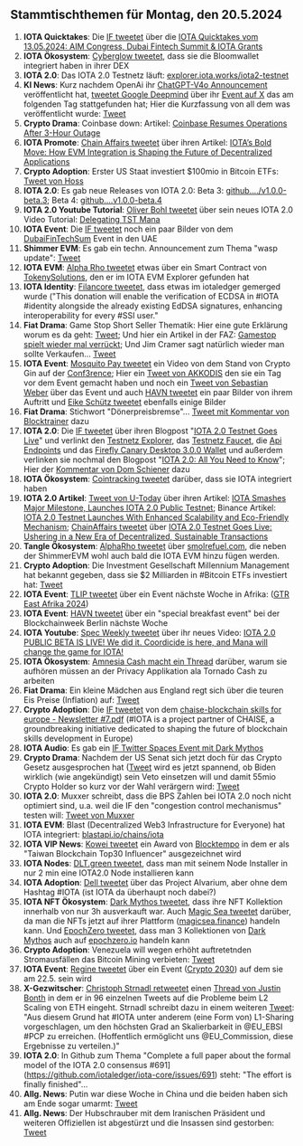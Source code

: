## Stammtischthemen für Montag, den 20.5.2024

1. **IOTA Quicktakes**: Die [IF tweetet](https://x.com/iota/status/1789943712161645040) über die [IOTA Quicktakes vom 13.05.2024: AIM Congress, Dubai Fintech Summit & IOTA Grants](https://www.youtube.com/watch?v=Wnqv7Oa73HE)
2. **IOTA Ökosystem**: [Cyberglow tweetet](https://x.com/Cyberglow_cgt/status/1790117267931369492), dass sie die Bloomwallet integriert haben in ihrer DEX
3. **IOTA 2.0**: Das IOTA 2.0 Testnetz läuft: [explorer.iota.works/iota2-testnet](https://explorer.iota.works/iota2-testnet)
4. **KI News**: Kurz nachdem OpenAi ihr [ChatGPT-V4o Announcement](https://www.youtube.com/live/DQacCB9tDaw?si=0d3M7N7g6xnDokOO) veröffentlicht hat, [tweetet Google Deepmind](https://x.com/GoogleDeepMind/status/1790137148160823698) über ihr [Event auf X](https://twitter.com/i/events/1785358066470240256) das am folgenden Tag stattgefunden hat; Hier die Kurzfassung von all dem was veröffentlicht wurde: [Tweet](https://x.com/Google/status/1790555395041472948)
5. **Crypto Drama**: Coinbase down: Artikel: [Coinbase Resumes Operations After 3-Hour Outage](https://www.coindesk.com/business/2024/05/14/coinbase-reports-system-wide-outage/?utm_term=organic&utm_campaign=coindesk_main&utm_content=editorial&utm_source=twitter&utm_medium=social)
6. **IOTA Promote**: [Chain Affairs tweetet](https://x.com/ChainAffairs/status/1790289098881564689) über ihren Artikel: [IOTA’s Bold Move: How EVM Integration is Shaping the Future of Decentralized Applications](https://chainaffairs.com/iotas-bold-move-how-evm-integration-is-shaping-the-future-of-decentralized-applications/#)
7. **Crypto Adoption**: Erster US Staat investiert $100mio in Bitcoin ETFs: [Tweet von Hoss](https://x.com/hoss_crypto/status/1790396548687237585)
8. **IOTA 2.0**: Es gab neue Releases von IOTA 2.0: Beta 3: [github..../v1.0.0-beta.3](https://github.com/iotaledger/iota-core/releases/tag/v1.0.0-beta.3); Beta 4: [github....v1.0.0-beta.4](https://github.com/iotaledger/iota-core/releases/tag/v1.0.0-beta.4)
9. **IOTA 2.0 Youtube Tutorial**: [Oliver Bohl tweetet](https://x.com/bohl_oliver/status/1790443209652314505) über sein neues IOTA 2.0 Video Tutorial: [Delegating TST Mana](https://youtu.be/uJmDrte2U-I?si=xfvJ3OffUF5ZB5Mw)
10. **IOTA Event**: Die [IF tweetet](https://x.com/iota/status/1790411767731908796) noch ein paar Bilder von dem [DubaiFinTechSum](https://twitter.com/DubaiFinTechSum) Event in den UAE
11. **Shimmer EVM**: Es gab ein techn. Announcement zum Thema "wasp update": [Tweet](https://x.com/Vrom14286662/status/1790351378243526755)
12. **IOTA EVM**: [Alpha Rho tweetet](https://x.com/0xAlphaRho/status/1790076773574590564) etwas über ein Smart Contract von [TokenySolutions](https://twitter.com/TokenySolutions), den er im IOTA EVM Explorer gefunden hat
13. **IOTA Identity**: [Filancore tweetet](https://x.com/FilancoreGmbH/status/1790286525990637983), dass etwas im iotaledger gemerged wurde ("This donation will enable the verification of ECDSA in #IOTA #identity alongside the already existing EdDSA signatures, enhancing interoperability for every #SSI user."
14. **Fiat Drama**: Game Stop Short Seller Thematik: Hier eine gute Erklärung worum es da geht: [Tweet](https://x.com/Cancelcloco/status/1790524969623175629); Und hier ein Artikel in der FAZ: [Gamestop spielt wieder mal verrückt](https://www.faz.net/aktuell/finanzen/gamestop-aktie-spielt-wieder-mal-verrueckt-was-ist-da-los-19718665.html); Und Jim Cramer sagt natürlich wieder man sollte Verkaufen... [Tweet](https://x.com/itswooch/status/1790576283824336906)
15. **IOTA Event**: [Mosquito Pay tweetet](https://x.com/MosquitoPay/status/1790633959958724971) ein Video von dem Stand von Crypto Gin auf der [Conf3rence](https://twitter.com/conf3rence); Hier ein [Tweet von AKKODIS](https://x.com/akkodis_global/status/1790417728043360592) den sie ein Tag vor dem Event gemacht haben und noch ein [Tweet von Sebastian Weber](https://x.com/Sebasti65365174/status/1790999587605328005) über das Event und auch [HAVN tweetet](https://x.com/HAVN_network/status/1790994372424548378) ein paar Bilder von ihrem Auftritt und [Eike Schütz tweetet](https://x.com/EickeSchuetze/status/1791804742533812442) ebenfalls einige Bilder
16. **Fiat Drama**: Stichwort "Dönerpreisbremse"... [Tweet mit Kommentar von Blocktrainer](https://x.com/Block_Fanpage21/status/1790399809787940910) dazu
17. **IOTA 2.0**: Die [IF tweetet](https://x.com/iota/status/1790728850269245508) über ihren Blogpost "[IOTA 2.0 Testnet Goes Live](https://blog.iota.org/iota-2-0-testnet-goes-live/)" und verlinkt den [Testnetz Explorer](https://explorer.iota.org/iota2-testnet), das [Testnetz Faucet](https://faucet.nova-testnet.iotaledger.net/), die [Api Endpoints](https://wiki.iota.org/build/networks-endpoints/#iota-20-testnet) und das [Firefly Canary Desktop 3.0.0 Wallet](https://github.com/iotaledger/firefly/releases/tag/desktop-canary-3.0.0) und außerdem verlinken sie nochmal den Blogpost "[IOTA 2.0: All You Need to Know](https://blog.iota.org/iota-2-0-all-you-need-to-know/)"; Hier der [Kommentar von Dom Schiener](https://x.com/DomSchiener/status/1790743940603208175) dazu
18. **IOTA Ökosystem**: [Cointracking tweetet](https://x.com/Coin_Tracking/status/1790774149847400757) darüber, dass sie IOTA integriert haben
19. **IOTA 2.0 Artikel**: [Tweet von U-Today](https://x.com/Utoday_en/status/1790761345614311628) über ihren Artikel: [IOTA Smashes Major Milestone, Launches IOTA 2.0 Public Testnet](https://u.today/iota-smashes-major-milestone-launches-iota-20-public-testnet); Binance Artikel: [IOTA 2.0 Testnet Launches With Enhanced Scalability and Eco-Friendly Mechanism](https://www.binance.com/en-BH/square/post/2024-05-15-iota-2-0-testnet-launches-with-enhanced-scalability-and-eco-friendly-mechanism-8134157125306); [ChainAffairs tweetet](https://x.com/ChainAffairs/status/1790763076586791000) über [IOTA 2.0 Testnet Goes Live: Ushering in a New Era of Decentralized, Sustainable Transactions](https://chainaffairs.com/iota-2-0-testnet-goes-live-ushering-in-a-new-era-of-decentralized-sustainable-transactions/)
20. **Tangle Ökosystem**: [AlphaRho tweetet](https://x.com/0xAlphaRho/status/1790717467167265136) über [smolrefuel.com](https://smolrefuel.com/?outboundChain=148), die neben der ShimmerEVM wohl auch bald die IOTA EVM hinzu fügen werden.
21. **Crypto Adoption**: Die Investment Gesellschaft Millennium Management hat bekannt gegeben, dass sie $2 Milliarden in #Bitcoin ETFs investiert hat: [Tweet](https://x.com/FurkanCCTV/status/1790868605170524671)
22. **IOTA Event**: [TLIP tweetet](https://x.com/TLIP_io/status/1791048402882441347) über ein Event nächste Woche in Afrika: ([GTR East Afrika 2024](https://www.gtreview.com/events/africa/gtr-east-africa-2024-nairobi/))
23. **IOTA Event**: [HAVN tweetet](https://x.com/HAVN_network/status/1791046358121484290) über ein "special breakfast event" bei der Blockchainweek Berlin nächste Woche
24. **IOTA Youtube**: [Spec Weekly tweetet](https://x.com/SpecWeekly/status/1791061328658084294) über ihr neues Video: [IOTA 2.0 PUBLIC BETA IS LIVE! We did it. Coordicide is here, and Mana will change the game for IOTA!](https://www.youtube.com/watch?v=22kdaF2qbeM)
25. **IOTA Ökosystem**: [Amnesia Cash macht ein Thread](https://x.com/amnesia_cash/status/1791055445521567954) darüber, warum sie aufhören müssen an der Privacy Applikation ala Tornado Cash zu arbeiten
26. **Fiat Drama**: Ein kleine Mädchen aus England regt sich über die teuren Eis Preise (Inflation) auf: [Tweet](https://x.com/BGatesIsaPyscho/status/1791005735855226975)
27. **Crypto Adoption**: Die [IF tweetet](https://x.com/iota/status/1791015737105973438) von dem [chaise-blockchain skills for europe - Newsletter #7.pdf](https://chaise-blockchainskills.eu/wp-content/uploads/2024/05/CHAISE-newsletter-7.pdf) (#IOTA is a project partner of CHAISE, a groundbreaking initiative dedicated to shaping the future of blockchain skills development in Europe)
28. **IOTA Audio**: Es gab ein [IF Twitter Spaces Event mit Dark Mythos](https://x.com/iota/status/1791166269095354743)
29. **Crypto Drama**: Nachdem der US Senat sich jetzt doch für das Crypto Gesetz ausgesprochen hat ([Tweet](https://x.com/saylor/status/1791150877891252260) wird es jetzt spannend, ob Biden wirklich (wie angekündigt) sein Veto einsetzen will und damit 55mio Crypto Holder so kurz vor der Wahl verärgern wird: [Tweet](https://x.com/markjeffrey/status/1791166376423682179)
30. **IOTA 2.0**: Muxxer schreibt, dass die BPS Zahlen bei IOTA 2.0 noch nicht optimiert sind, u.a. weil die IF den "congestion control mechanismus" testen will: [Tweet von Muxxer](https://x.com/OTTI28518618/status/1791345825538244925)
31. **IOTA EVM**: Blast (Decentralized Web3 Infrastructure for Everyone) hat IOTA integriert: [blastapi.io/chains/iota](https://blastapi.io/chains/iota)
32. **IOTA VIP News**: [Kowei tweetet](https://x.com/kowei1995/status/1791104437844652079) ein Award von [Blocktempo](https://twitter.com/BlockTempo) in dem er als "Taiwan Blockchain Top30 Influencer" ausgezeichnet wird
33. **IOTA Nodes**: [DLT.green tweetet](https://x.com/dlt_green/status/1791610435147382808), dass man mit seinem Node Installer in nur 2 min eine IOTA2.0 Node installieren kann
34. **IOTA Adoption**: [Dell tweetet](https://x.com/Dell_Edge/status/1790770441574842797) über das Project Alvarium, aber ohne dem Hashtag #IOTA (ist IOTA da überhaupt noch dabei?)
35. **IOTA NFT Ökosystem**: [Dark Mythos tweetet](https://x.com/DarkMythosIOTA/status/1791565877315314051), dass ihre NFT Kollektion innerhalb von nur 3h ausverkauft war. Auch [Magic Sea tweetet](https://x.com/MagicSeaDEX/status/1791548999511490577) darüber, da man die NFTs jetzt auf ihrer Plattform ([magicsea.finance](https://magicsea.finance/home)) handeln kann. Und [EpochZero tweetet](https://x.com/Epoch_0/status/1760167982372704404), dass man 3 Kollektionen von [Dark Mythos](https://twitter.com/DarkMythosIOTA) auch auf [epochzero.io](https://epochzero.io/) handeln kann
36. **Crypto Adoption**: Venezuela will wegen erhöht auftretetnden Stromausfällen das Bitcoin Mining verbieten: [Tweet](https://x.com/BitcoinNewsCom/status/1791874365132263650)
37. **IOTA Event**: [Regine tweetet](https://x.com/C2030_/status/1792031186732417521) über ein Event ([Crypto 2030](https://x.com/C2030_)) auf dem sie am 22.5. sein wird
38. **X-Gezwitscher**: [Christoph Strnadl retweetet](https://x.com/archimate/status/1792120692365804018) einen [Thread von Justin Bonth](https://x.com/Justin_Bons/status/1791519793230626928) in dem er in 96 einzelnen Tweets auf die Probleme beim L2 Scaling von ETH eingeht. Strnadl schreibt dazu in einem weiteren [Tweet](https://x.com/archimate/status/1792121484896301557): "Aus diesem Grund hat #IOTA unter anderem (eine Form von) L1-Sharing vorgeschlagen, um den höchsten Grad an Skalierbarkeit in @EU_EBSI #PCP zu erreichen. (Hoffentlich ermöglicht uns @EU_Commission, diese Ergebnisse zu verteilen.)"
39. **IOTA 2.0**: In Github zum Thema "Complete a full paper about the formal model of the IOTA 2.0 consensus #691](https://github.com/iotaledger/iota-core/issues/691) steht: "The effort is finally finished"...
40. **Allg. News**: Putin war diese Woche in China und die beiden haben sich am Ende sogar umarmt: [Tweet](https://x.com/amuse/status/1791391415856984488)
41. **Allg. News**: Der Hubschrauber mit dem Iranischen Präsident und weiteren Offiziellen ist abgestürzt und die Insassen sind gestorben: [Tweet](https://x.com/ShaykhSulaiman/status/1792397787180535810)

